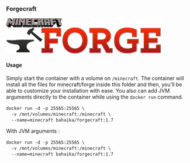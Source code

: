 ### Forgecraft

![Forge logo](https://raw.githubusercontent.com/Bahaika/docker-forgecraft/master/forge.png)

#### Usage

Simply start the container with a volume on `/minecraft`. The container will install all the files for minecraft/forge inside this folder and then, you'll be able to customize your installation with ease. You also can add JVM arguments directly to the container while using the `docker run` command.

```
docker run -d -p 25565:25565 \
  -v /mnt/volumes/minecraft:/minecraft \
  --name=minecraft bahaika/forgecraft:1.7
```

With JVM arguments :

```
docker run -d -p 25565:25565 \
  -v /mnt/volumes/minecraft:/minecraft \
  --name=minecraft bahaika/forgecraft:1.7
```
